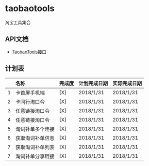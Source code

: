 # taobaotools
淘宝工具集合

## API文档
- [TaobaoTools接口][1]

## 计划表
| |名称|完成度|计划完成日期|实际完成日期
|:-- |:----------------|:----- |-----       |-----
|1   |卡首屏手机端       |[X]    |2018/1/31   |2018/1/31
|2   |卡同行淘口令       |[X]    |2018/1/31   |2018/1/31
|3   |任意链接淘口令     |[X]    |2018/1/31   |2018/1/31
|4   |任意链接淘口令     |[X]    |2018/1/31   |2018/1/31
|5   |淘词补单多个连接   |[X]    |2018/1/31   |2018/1/31
|6   |获取淘词补单信息   |[X]    |2018/1/31   |2018/1/31
|7   |获取淘词补单列表   |[X]    |2018/1/31   |2018/1/31
|7   |淘词补单分享链接   |[X]    |2018/1/31   |2018/1/31

[1]:https://www.zybuluo.com/Sayming/note/1026884
